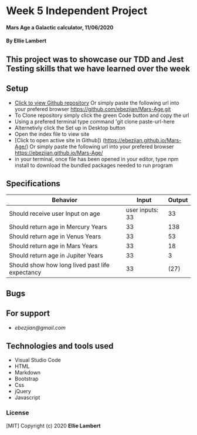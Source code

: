 # **Week 5 Independent Project**

#### Mars Age a Galactic calculator, 11/06/2020

#### **By Ellie Lambert**

## This project was to showcase our TDD and Jest Testing skills that we have learned over the week

## Setup

- [Click to view Github repository](https://github.com/ebezjian/Mars-Age.git) Or simply paste the following url into your prefered browser https://github.com/ebezjian/Mars-Age.git
- To Clone repository simply click the green Code button and copy the url
- Using a prefered terminal type command 'git clone paste-url-here
- Alternetivly click the Set up in Desktop button
- Open the index file to view site
- [Click to open active site in Github]) (https://ebezjian.github.io/Mars-Age/) Or simply paste the following url into your prefered browser https://ebezjian.github.io/Mars-Age/
- in your terminal, once file has been opened in your editor, type npm install to download the bundled packages needed to run program

## Specifications

| Behavior                                                        | Input     | Output    |
| --------------------------------------------------------------- | --------- | --------- |
|Should receive user Input on age |user inputs: 33 | 33 |
|Should return age in Mercury Years |33 |138 |
|Should return age in Venus Years |33 |53 |
|Should return age in Mars Years |33 |18 |
|Should return age in Jupiter Years |33 | 3|
|Should show how long lived past life expectancy |33 |(27) |


## Bugs


## For support

* _ebezjian@gmail.com_


## Technologies and tools used

- Visual Studio Code
- HTML
- Markdown
- Bootstrap
- Css
- jQuery
- Javascript

### License

[MIT] Copyright (c) 2020 **Ellie Lambert**